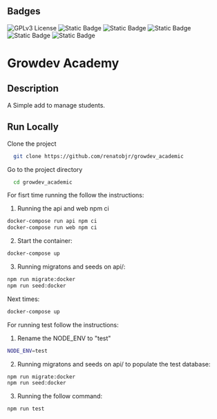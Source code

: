 
## Badges  
![GPLv3 License](https://img.shields.io/badge/License-GPL%20v3-yellow.svg)
![Static Badge](https://img.shields.io/badge/Vue-3-42D392)
![Static Badge](https://img.shields.io/badge/Vuetify-3-2767C0)
![Static Badge](https://img.shields.io/badge/Node-16.20.1-056F00)
![Static Badge](https://img.shields.io/badge/Docker_Compose-1.29.2-blue)
![Static Badge](https://img.shields.io/badge/Cypress-13.1.0-197780)


# Growdev Academy

## Description
A Simple add to manage students.

## Run Locally  
Clone the project  

~~~bash  
  git clone https://github.com/renatobjr/growdev_academic
~~~

Go to the project directory  

~~~bash  
  cd growdev_academic
~~~

For fisrt time running the follow the instructions:

1. Running the api and web npm ci

~~~bash
docker-compose run api npm ci
docker-compose run web npm ci
~~~

2. Start the container:

~~~bash
docker-compose up
~~~

3. Running migratons and seeds on api/:
~~~bash
npm run migrate:docker
npm run seed:docker
~~~

Next times:  

~~~bash  
docker-compose up 
~~~

For running test follow the instructions:

1. Rename the NODE_ENV to "test"
~~~bash  
NODE_ENV=test 
~~~

2. Running migratons and seeds on api/ to populate the test database:
~~~bash
npm run migrate:docker
npm run seed:docker
~~~

3. Running the follow command:
~~~bash
npm run test
~~~

